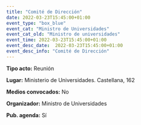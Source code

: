 ```yaml
---
title: "Comité de Dirección"
date: 2022-03-23T15:45:00+01:00
event_type: "box_blue" 
event_cat: "Ministro de Universidades"
event_cat_old: "Ministro de universidades"
event_time: 2022-03-23T15:45:00+01:00
event_desc_date:  2022-03-23T15:45:00+01:00
event_desc_info: "Comité de Dirección"
---
```

<p class="card-light list_schedule_description"><b>Tipo acto:</b> Reunión   
</p>
<p class="card-light list_schedule_description"><b>Lugar:</b> Ministerio de Universidades. Castellana, 162
</p>
<p class="card-light list_schedule_description"><b>Medios convocados:</b> No   
</p>
<p class="card-light list_schedule_description"><b>Organizador:</b> Ministro de Universidades
</p>
<p class="card-light list_schedule_description"><b>Pub. agenda:</b> Sí  

</p>